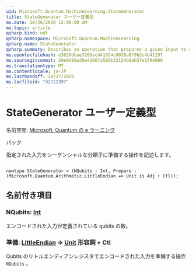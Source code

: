 ```yaml
---
uid: Microsoft.Quantum.MachineLearning.StateGenerator
title: StateGenerator ユーザー定義型
ms.date: 10/26/2020 12:00:00 AM
ms.topic: article
qsharp.kind: udt
qsharp.namespace: Microsoft.Quantum.MachineLearning
qsharp.name: StateGenerator
qsharp.summary: Describes an operation that prepares a given input to a sequential classifier.
ms.openlocfilehash: e3026dbae7209acd41924c0038a6f9b2c4b41197
ms.sourcegitcommit: 29e0d88a30e4166fa580132124b0eb57e1f0e986
ms.translationtype: MT
ms.contentlocale: ja-JP
ms.lasthandoff: 10/27/2020
ms.locfileid: "92722397"
---
```

# <a name="stategenerator-user-defined-type"></a>StateGenerator ユーザー定義型

名前空間: [Microsoft. Quantum の e ラーニング](xref:Microsoft.Quantum.MachineLearning)

パック [](https://nuget.org/packages/)


指定された入力をシーケンシャルな分類子に準備する操作を記述します。

```qsharp

newtype StateGenerator = (NQubits : Int, Prepare : (Microsoft.Quantum.Arithmetic.LittleEndian => Unit is Adj + Ctl));
```



## <a name="named-items"></a>名前付き項目

### <a name="nqubits--int"></a>NQubits: [Int](xref:microsoft.quantum.lang-ref.int)

エンコードされた入力が定義されている qubits の数。
### <a name="prepare--littleendian--unit-adj--ctl"></a>準備: [LittleEndian](xref:Microsoft.Quantum.Arithmetic.LittleEndian) => [Unit](xref:microsoft.quantum.lang-ref.unit) 形容詞 + Ctl

Qubits のリトルエンディアンレジスタでエンコードされた入力を準備する操作 `NQubits` 。